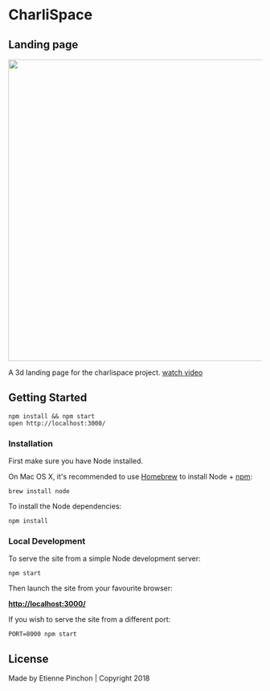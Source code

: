 # CharliSpace 
## Landing page

<img src="./cover.gif" width="600">


A 3d landing page for the charlispace project. [watch video](https://youtu.be/1qxdQZpIx8Q)


## Getting Started

    npm install && npm start
    open http://localhost:3000/

### Installation

First make sure you have Node installed.

On Mac OS X, it's recommended to use [Homebrew](http://brew.sh/) to install Node + [npm](https://www.npmjs.com):

    brew install node

To install the Node dependencies:

    npm install


### Local Development

To serve the site from a simple Node development server:

    npm start

Then launch the site from your favourite browser:

[__http://localhost:3000/__](http://localhost:3000/)

If you wish to serve the site from a different port:

    PORT=8000 npm start

## License

Made by Etienne Pinchon | Copyright 2018
